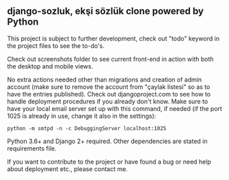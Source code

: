 ﻿## django-sozluk, ekşi sözlük clone powered by Python

This project is subject to further development, check out "todo"    keyword in the project files to see the to-do's.

Check out screenshots folder to see current front-end in action with both the desktop and mobile views.
   
No extra actions needed other than migrations and creation of admin account (make sure to remove the account from "çaylak listesi" so as to have the entries published). Check out djangoproject.com to see how to handle deployment procedures if you already don't know. Make sure to have your local email server set up with this command, if needed (if the port 1025 is already in use, change it also in the settings):

    python -m smtpd -n -c DebuggingServer localhost:1025

Python 3.6+ and Django 2+ required. Other dependencies are stated in requirements file.

 If you want to contribute to the project or have found a bug or need help about deployment etc., please contact me.

